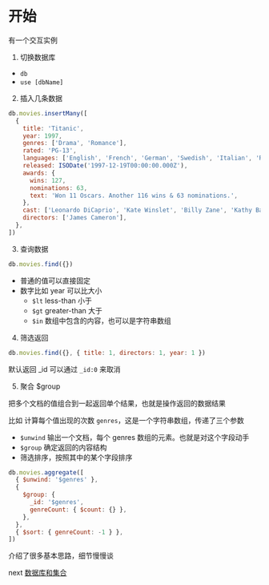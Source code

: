 # 开始

有一个交互实例

1. 切换数据库

- `db`
- `use [dbName]`

2. 插入几条数据

```js
db.movies.insertMany([
  {
    title: 'Titanic',
    year: 1997,
    genres: ['Drama', 'Romance'],
    rated: 'PG-13',
    languages: ['English', 'French', 'German', 'Swedish', 'Italian', 'Russian'],
    released: ISODate('1997-12-19T00:00:00.000Z'),
    awards: {
      wins: 127,
      nominations: 63,
      text: 'Won 11 Oscars. Another 116 wins & 63 nominations.',
    },
    cast: ['Leonardo DiCaprio', 'Kate Winslet', 'Billy Zane', 'Kathy Bates'],
    directors: ['James Cameron'],
  },
])
```

3. 查询数据

```js
db.movies.find({})
```

- 普通的值可以直接固定
- 数字比如 year 可以比大小
  - `$lt` less-than 小于
  - `$gt` greater-than 大于
  - `$in` 数组中包含的内容，也可以是字符串数组

4. 筛选返回

```js
db.movies.find({}, { title: 1, directors: 1, year: 1 })
```

默认返回 \_id 可以通过 `_id:0` 来取消

5. 聚合 $group

把多个文档的值组合到一起返回单个结果，也就是操作返回的数据结果

比如 计算每个值出现的次数 `genres`，这是一个字符串数组，传递了三个参数

- `$unwind` 输出一个文档，每个 genres 数组的元素。也就是对这个字段动手
- `$group` 确定返回的内容结构
- 筛选排序，按照其中的某个字段排序

```js
db.movies.aggregate([
  { $unwind: '$genres' },
  {
    $group: {
      _id: '$genres',
      genreCount: { $count: {} },
    },
  },
  { $sort: { genreCount: -1 } },
])
```

介绍了很多基本思路，细节慢慢谈

next [数据库和集合](../core/databases-and-collections.md)
